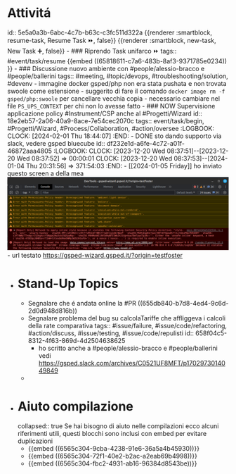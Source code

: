 # Attivitá
id:: 5e5a0a3b-6abc-4c7b-b63c-c3fc511d322a
{{renderer :smartblock, resume-task, Resume Task ⏩️, false}} {{renderer :smartblock, new-task, New Task ➕, false}}
	- ### Riprendo Task unifarco ⏩️
	  tags:: #event/task/resume 
	  {{embed ((65818611-c7a6-483b-8af3-9371785e0234)) }}
	- ### Discussione nuovo ambiente con #people/alessio-bracco e #people/ballerini 
	  tags:: #meeting, #topic/devops, #troubleshooting/solution, #devenv
		- immagine docker gsped/php non era stata pushata e non trovata swoole come estensione
			- suggerito di fare il comando `docker image rm -f gsped/php:swoole` per cancellare vecchia copia
		- necessario cambiare nel file `PS_UPS_CONTEXT` per chi non lo avesse fatto
	- ### NOW Supervisione applicazione policy #Instrument/CSP anche al #Progetti/Wizard 
	  id:: 18e2eb57-2a06-40a9-8ace-7e54cec2070c
	  tags:: event/task/begin, #Progetti/Wizard, #Process/Collaboration, #action/oversee
	  :LOGBOOK:
	  CLOCK: [2024-02-01 Thu 18:44:07]
	  :END:
		- DONE sto dando supporto via slack, vedere gsped bluecube
		  id:: df232e1d-a6fe-4c72-a01f-46872aaa4805
		  :LOGBOOK:
		  CLOCK: [2023-12-20 Wed 08:37:51]--[2023-12-20 Wed 08:37:52] =>  00:00:01
		  CLOCK: [2023-12-20 Wed 08:37:53]--[2024-01-04 Thu 20:31:56] =>  371:54:03
		  :END:
		- [[2024-01-05 Friday]] ho inviato questo screen a della mea
		  ![image.png](../assets/image_1704449050764_0.png)
			- url testato https://gsped-wizard.gsped.it/?origin=testfoster
- # Stand-Up Topics
	- Segnalare che é andata online la #PR ((655db840-b7d8-4ed4-9c6d-2d0d948d816b))
	- Segnalare problema del bug su calcolaTariffe che affliggeva i calcoli della rate comparativa
	  tags:: #issue/failure, #issue/code/refactoring, #action/discuss, #issue/testing, #issue/code/repulisti
	  id:: 658f04c5-8312-4f63-869d-4d2504638625
		- ho scritto anche a #people/alessio-bracco e #people/ballerini vedi https://gsped.slack.com/archives/C0521UF8MFT/p1702973014049849
	-
- # Aiuto compilazione
  collapsed:: true
  Se hai bisogno di aiuto nelle compilazioni ecco alcuni riferimenti utili, questi blocchi sono inclusi con embed per evitare duplicazioni
	- {{embed ((6565c304-9cba-4238-91e6-36a5a4b45930))}}
	- {{embed ((6565c304-72f1-40e2-b2ac-a2eab69b4998))}}
	- {{embed ((6565c304-fbc2-4931-ab16-96384d8543be))}}